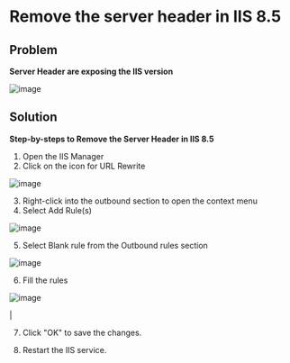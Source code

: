 # Remove the server header in IIS 8.5

## Problem

**Server Header are exposing the IIS version**

![image](https://github.com/AdaniKamal/Remediation/assets/44063862/7493e573-8187-4fa6-9d16-9ebda1c72373)

## Solution
**Step-by-steps to Remove the Server Header in IIS 8.5**

1. Open the IIS Manager
2. Click on the icon for URL Rewrite

![image](https://github.com/AdaniKamal/Remediation/assets/44063862/81f60607-a0e5-47f7-947f-84fe175ddd47)

3. Right-click into the outbound section to open the context menu
4. Select Add Rule(s)

![image](https://github.com/AdaniKamal/Remediation/assets/44063862/2224049d-54dc-47d3-8ad0-150dc1a843d0)

5. Select Blank rule from the Outbound rules section

![image](https://github.com/AdaniKamal/Remediation/assets/44063862/a390bf74-9723-4f63-8b6c-40e8edf9cb72)

6. Fill the rules

![image](https://github.com/AdaniKamal/Remediation/assets/44063862/17092a36-6ec6-4635-a923-ed364cf6af4d)

|

7. Click "OK" to save the changes.

8. Restart the IIS service.
